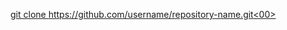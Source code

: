 [git clone https://github.com/username/repository-name.git<00>
](https://application.ru.ac.bd/login)

